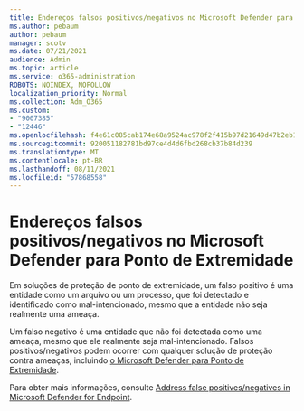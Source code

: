 ```yaml
---
title: Endereços falsos positivos/negativos no Microsoft Defender para Ponto de Extremidade
ms.author: pebaum
author: pebaum
manager: scotv
ms.date: 07/21/2021
audience: Admin
ms.topic: article
ms.service: o365-administration
ROBOTS: NOINDEX, NOFOLLOW
localization_priority: Normal
ms.collection: Adm_O365
ms.custom:
- "9007385"
- "12446"
ms.openlocfilehash: f4e61c085cab174e68a9524ac978f2f415b97d21649d47b2eb16f24abe83f828
ms.sourcegitcommit: 920051182781bd97ce4d4d6fbd268cb37b84d239
ms.translationtype: MT
ms.contentlocale: pt-BR
ms.lasthandoff: 08/11/2021
ms.locfileid: "57868558"
---
```

# <a name="address-false-positivesnegatives-in-microsoft-defender-for-endpoint"></a>Endereços falsos positivos/negativos no Microsoft Defender para Ponto de Extremidade

Em soluções de proteção de ponto de extremidade, um falso positivo é uma entidade como um arquivo ou um processo, que foi detectado e identificado como mal-intencionado, mesmo que a entidade não seja realmente uma ameaça. 

Um falso negativo é uma entidade que não foi detectada como uma ameaça, mesmo que ele realmente seja mal-intencionado. Falsos positivos/negativos podem ocorrer com qualquer solução de proteção contra ameaças, incluindo [o Microsoft Defender para Ponto de Extremidade](https://docs.microsoft.com/microsoft-365/security/defender-endpoint/microsoft-defender-endpoint).

Para obter mais informações, consulte [Address false positives/negatives in Microsoft Defender for Endpoint](https://docs.microsoft.com/microsoft-365/security/defender-endpoint/defender-endpoint-false-positives-negatives).

